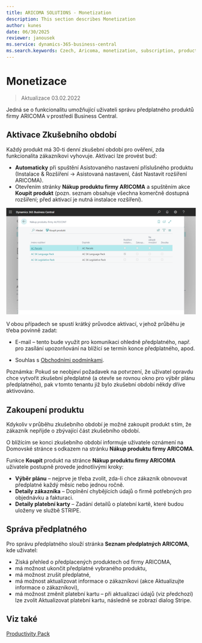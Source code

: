 ```yaml
---
title: ARICOMA SOLUTIONS - Monetization  
description: This section describes Monetization
author: kunes
date: 06/30/2025
reviewer: janousek
ms.service: dynamics-365-business-central
ms.search.keywords: Czech, Aricoma, monetization, subscription, products, ARICOMA Solutions, Business Central, Dynamics 365
---
```


# Monetizace

> Aktualizace 03.02.2022

Jedná se o funkcionalitu umožňující uživateli správu předplatného produktů firmy ARICOMA v prostředí Business Central.

## Aktivace Zkušebního období

Každý produkt má 30-ti denní zkušební období pro ověření, zda funkcionalita zákazníkovi vyhovuje. Aktivaci lze provést buď:

- **Automaticky** při spuštění Asistovaného nastavení příslušného produktu (Instalace & Rozšíření -> Asistovaná nastavení, část Nastavit rozšíření ARICOMA).
- Otevřením stránky **Nákup produktu firmy ARICOMA** a spuštěním akce **Koupit produkt** (pozn. seznam obsahuje všechna komerčně dostupná rozšíření; před aktivací je nutná instalace rozšíření).

![Nákup produktu firmy ARICOMA](media/monetization.png)

V obou případech se spustí krátký průvodce aktivací, v jehož průběhu je třeba povinně zadat:

- E-mail – tento bude využit pro komunikaci ohledně předplatného, např. pro zasílání upozorňování na blížící se termín konce předplatného, apod.

- Souhlas s [Obchodními podmínkami](https://www.autocont.cz/podnikove-aplikace/PAS-predplatne-podminky).

Poznámka: Pokud se neobjeví požadavek na potvrzení, že uživatel opravdu chce vytvořit zkušební předplatné (a otevře se rovnou okno pro výběr plánu předplatného), pak v tomto tenantu již bylo zkušební období někdy dříve aktivováno.

## Zakoupení produktu

Kdykoliv v průběhu zkušebního období je možné zakoupit produkt s tím, že zákazník nepřijde o zbývající část zkušebního období.

O blížícím se konci zkušebního období informuje uživatele oznámení na Domovské stránce s odkazem na stránku **Nákup produktu firmy ARICOMA**.

Funkce **Koupit** produkt na stránce **Nákup produktu firmy ARICOMA** uživatele postupně provede jednotlivými kroky:

- **Výběr plánu** – nejprve je třeba zvolit, zda-li chce zákazník obnovovat předplatné každý měsíc nebo jednou ročně.
- **Detaily zákazníka** – Doplnění chybějících údajů o firmě potřebných pro objednávku a fakturaci.
- **Detaily platební karty** – Zadání detailů o platební kartě, které budou uloženy ve službě STRIPE.

## Správa předplatného

Pro správu předplatného slouží stránka **Seznam předplatných ARICOMA**, kde uživatel:

- Získá přehled o předplacených produktech od firmy ARICOMA,
- má možnost ukončit předplatné vybraného produktu,
- má možnost zrušit předplatné,
- má možnost aktualizovat informace o zákazníkovi (akce Aktualizujte informace o zákazníkovi),
- má možnost změnit platební kartu – při aktualizaci údajů (viz předchozí) lze zvolit Aktualizovat platební kartu, následně se zobrazí dialog Stripe.

## Viz také  

 [Productivity Pack](productivity-pack.md)
